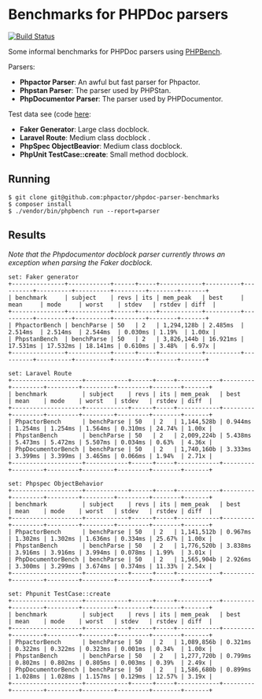 Benchmarks for PHPDoc parsers
=============================

[![Build Status](https://travis-ci.org/phpactor/phpdoc-parser-benchmarks.svg?branch=master)](https://travis-ci.org/phpactor/phpdoc-parser-benchmarks)

Some informal benchmarks for PHPDoc parsers using
[PHPBench](https://github.com/phpbench/phpbench).

Parsers:

- **Phpactor Parser**: An awful but fast parser for Phpactor.
- **Phpstan Parser**: The parser used by PHPStan.
- **PhpDocumentor Parser**: The parser used by PHPDocumentor.

Test data see (code
[here](https://github.com/phpactor/phpdoc-parser-benchmarks/blob/master/lib/DocblockProvider.php):

- **Faker Generator**: Large class docblock.
- **Laravel Route**: Medium class docblock .
- **PhpSpec ObjectBeavior**: Medium class docblock.
- **PhpUnit TestCase::create**: Small method docblock.

Running
-------

```
$ git clone git@github.com:phpactor/phpdoc-parser-benchmarks
$ composer install
$ ./vendor/bin/phpbench run --report=parser
```

Results
-------

*Note that the Phpdocumentor docblock parser currently throws an exception when
parsing the Faker docblock.*

```
set: Faker generator
+---------------+------------+------+-----+------------+----------+----------+----------+----------+---------+--------+-------+                                         
| benchmark     | subject    | revs | its | mem_peak   | best     | mean     | mode     | worst    | stdev   | rstdev | diff  |                                         
+---------------+------------+------+-----+------------+----------+----------+----------+----------+---------+--------+-------+                                         
| PhpactorBench | benchParse | 50   | 2   | 1,294,128b | 2.485ms  | 2.514ms  | 2.514ms  | 2.544ms  | 0.030ms | 1.19%  | 1.00x |                                         
| PhpstanBench  | benchParse | 50   | 2   | 3,826,144b | 16.921ms | 17.531ms | 17.532ms | 18.141ms | 0.610ms | 3.48%  | 6.97x |                                         
+---------------+------------+------+-----+------------+----------+----------+----------+----------+---------+--------+-------+                                         

set: Laravel Route
+--------------------+------------+------+-----+------------+---------+---------+---------+---------+---------+--------+-------+                                        
| benchmark          | subject    | revs | its | mem_peak   | best    | mean    | mode    | worst   | stdev   | rstdev | diff  |                                        
+--------------------+------------+------+-----+------------+---------+---------+---------+---------+---------+--------+-------+                                        
| PhpactorBench      | benchParse | 50   | 2   | 1,144,528b | 0.944ms | 1.254ms | 1.254ms | 1.564ms | 0.310ms | 24.74% | 1.00x |                                        
| PhpstanBench       | benchParse | 50   | 2   | 2,009,224b | 5.438ms | 5.473ms | 5.472ms | 5.507ms | 0.034ms | 0.63%  | 4.36x |                                        
| PhpDocumentorBench | benchParse | 50   | 2   | 1,740,160b | 3.333ms | 3.399ms | 3.399ms | 3.465ms | 0.066ms | 1.94%  | 2.71x |                                        
+--------------------+------------+------+-----+------------+---------+---------+---------+---------+---------+--------+-------+                                        

set: Phpspec ObjectBehavior
+--------------------+------------+------+-----+------------+---------+---------+---------+---------+---------+--------+-------+                                        
| benchmark          | subject    | revs | its | mem_peak   | best    | mean    | mode    | worst   | stdev   | rstdev | diff  |                                        
+--------------------+------------+------+-----+------------+---------+---------+---------+---------+---------+--------+-------+                                        
| PhpactorBench      | benchParse | 50   | 2   | 1,141,512b | 0.967ms | 1.302ms | 1.302ms | 1.636ms | 0.334ms | 25.67% | 1.00x |                                        
| PhpstanBench       | benchParse | 50   | 2   | 1,776,520b | 3.838ms | 3.916ms | 3.916ms | 3.994ms | 0.078ms | 1.99%  | 3.01x |                                        
| PhpDocumentorBench | benchParse | 50   | 2   | 1,565,904b | 2.926ms | 3.300ms | 3.299ms | 3.674ms | 0.374ms | 11.33% | 2.54x |                                        
+--------------------+------------+------+-----+------------+---------+---------+---------+---------+---------+--------+-------+                                        

set: Phpunit TestCase::create
+--------------------+------------+------+-----+------------+---------+---------+---------+---------+---------+--------+-------+                                        
| benchmark          | subject    | revs | its | mem_peak   | best    | mean    | mode    | worst   | stdev   | rstdev | diff  |                                        
+--------------------+------------+------+-----+------------+---------+---------+---------+---------+---------+--------+-------+                                        
| PhpactorBench      | benchParse | 50   | 2   | 1,089,856b | 0.321ms | 0.322ms | 0.322ms | 0.323ms | 0.001ms | 0.34%  | 1.00x |                                        
| PhpstanBench       | benchParse | 50   | 2   | 1,277,720b | 0.799ms | 0.802ms | 0.802ms | 0.805ms | 0.003ms | 0.39%  | 2.49x |                                        
| PhpDocumentorBench | benchParse | 50   | 2   | 1,586,680b | 0.899ms | 1.028ms | 1.028ms | 1.157ms | 0.129ms | 12.57% | 3.19x |                                        
+--------------------+------------+------+-----+------------+---------+---------+---------+---------+---------+--------+-------+                                        
```
